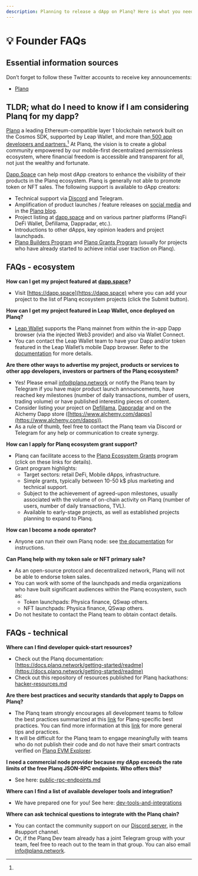 ```yaml
---
description: Planning to release a dApp on Planq? Here is what you need to know.
---
```


# 💡 Founder FAQs

## **Essential information sources**

Don’t forget to follow these Twitter accounts to receive key announcements:

* [Planq](https://twitter.com/planqfoundation)

## TLDR; what do I need to know if I am considering Planq for my dapp?

[Planq](https://planq.network) a leading Ethereum-compatible layer 1 blockchain network built on the Cosmos SDK, supported by Leap Wallet, and more than[ 500 app developers and partners.](#user-content-fn-1)[^1] At Planq, the vision is to create a global community empowered by our mobile-first decentralized permissionless ecosystem, where financial freedom is accessible and transparent for all, not just the wealthy and fortunate.

[Dapp.Space](https://dapp.space) can help most dApp creators to enhance the visibility of their products in the Planq ecosystem. Planq is generally not able to promote token or NFT sales. The following support is available to dApp creators:

* Technical support via [Discord](https://discord.gg/planq-network) and Telegram.
* Amplification of product launches / feature releases on [social media](https://twitter.com/planqfoundation) and in the [Planq blog](https://medium.com/@planq).
* Project listing at [dapp.space](https://dapp.space) and on various partner platforms (PlanqFi DeFi Wallet, Defillama, Dappradar, etc.).
* Introductions to other dApps, key opinion leaders and project launchpads.
* [Planq Builders Program](../planq-play/unity/play.md) and [Planq Grants Program](https://dorahacks.io/hackathon/planq) (usually for projects who have already started to achieve initial user traction on Planq).



## FAQs - ecosystem

**How can I get my project featured at** [**dapp.space**](https://dapp.space)**?**

* Visit [https://dapp.space](https://dapp.space) where you can add your project to the list of Planq ecosystem projects (click the Submit button).

**How can I get my project featured in Leap Wallet, once deployed on Planq?**

* [Leap Wallet](https://leapwallet.io/) supports the Planq mainnet from within the in-app Dapp browser (via the injected Web3 provider) and also via Wallet Connect.
* You can contact the Leap Wallet team to have your Dapp and/or token featured in the Leap Wallet’s mobile Dapp browser. Refer to the [documentation](https://docs.leapwallet.io/cosmos/for-dapps-connect-to-leap/introduction) for more details.

**Are there other ways to advertise my project, products or services to other app developers, investors or partners of the Planq ecosystem?**

* Yes! Please email [info@planq.network](mailto:info@planq.network) or notify the Planq team by Telegram if you have major product launch announcements, have reached key milestones (number of daily transactions, number of users, trading volume) or have published interesting pieces of content.
* Consider listing your project on [Defillama](https://defillama.com/), [Dappradar](https://dappradar.com/) and on the Alchemy Dapp store ([https://www.alchemy.com/dapps](https://www.alchemy.com/dapps)).
* As a rule of thumb, feel free to contact the Planq team via Discord or Telegram for any help or communication to create synergy.

**How can I apply for Planq ecosystem grant support?**

* Planq can facilitate access to the [Planq Ecosystem Grants](https://dorahacks.io/hackathon/planq) program (click on these links for details).
* Grant program highlights:
  * Target sectors: retail DeFi, Mobile dApps, infrastructure.
  * Simple grants, typically between 10-50 k$ plus marketing and technical support.
  * Subject to the achievement of agreed-upon milestones, usually associated with the volume of on-chain activity on Planq (number of users, number of daily transactions, TVL).
  * Available to early-stage projects, as well as established projects planning to expand to Planq.

**How can I become a node operator?**

* Anyone can run their own Planq node: see [the documentation](https://docs.planq.network/for-node-hosts/running-nodes/planq-mainnet) for instructions.

**Can Planq help with my token sale or NFT primary sale?**

* As an open-source protocol and decentralized network, Planq will not be able to endorse token sales.
* You can work with some of the launchpads and media organizations who have built significant audiences within the Planq ecosystem, such as:
  * Token launchpads: Physica finance, QSwap others.
  * NFT launchpads: Physica finance, QSwap others.
* Do not hesitate to contact the Planq team to obtain contact details.

## FAQs - technical

**Where can I find developer quick-start resources?**

* Check out the Planq documentation: [https://docs.planq.network/getting-started/readme](https://docs.planq.network/getting-started/readme)
* Check out this repository of resources published for Planq hackathons: [hacker-resources.md](hacker-resources.md "mention")

**Are there best practices and security standards that apply to Dapps on Planq?**

* The Planq team strongly encourages all development teams to follow the best practices summarized at this [link](https://docs.planq.network/getting-started/defi-practice.html#introduction) for Planq-specific best practices. You can find more information at this [link](https://consensys.github.io/smart-contract-best-practices/) for more general tips and practices.
* It will be difficult for the Planq team to engage meaningfully with teams who do not publish their code and do not have their smart contracts verified on [Planq EVM Explorer](https://evm.planq.network/).

**I need a commercial node provider because my dApp exceeds the rate limits of the free Planq JSON-RPC endpoints. Who offers this?**

* See here: [public-rpc-endpoints.md](chain-integration/public-rpc-endpoints.md "mention")

**Where can I find a list of available developer tools and integration?**

* We have prepared one for you! See here: [dev-tools-and-integrations](dev-tools-and-integrations/ "mention")

**Where can ask technical questions to integrate with the Planq chain?**

* You can contact the community support on our [Discord server](https://discord.gg/planq-network), in the #support channel.
* Or, if the Planq Dev team already has a joint Telegram group with your team, feel free to reach out to the team in that group. You can also email [info@planq.network](mailto:info@planq.network).

[^1]: 
